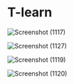 # T-learn

![Screenshot (1117)](https://user-images.githubusercontent.com/69300877/173367286-5df45f92-da5f-4106-a3c4-fe3a0589b310.png)


![Screenshot (1127)](https://user-images.githubusercontent.com/69300877/173367354-003509fc-84eb-4bf1-bd37-44cc240e12c2.png)


![Screenshot (1119)](https://user-images.githubusercontent.com/69300877/173367423-a309f350-a2f5-48ec-82a2-cb5e4e221d5e.png)


![Screenshot (1120)](https://user-images.githubusercontent.com/69300877/173367457-8a24de78-d4fa-4a6d-aee8-37b06650a133.png)
